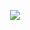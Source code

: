 <p align='center'>
    <img src="https://capsule-render.vercel.app/api?type=waving&color=auto&height=300&section=header&text=welcom%20sweetpotoatoju's%20Github&fontSize=80&animation=fadeIn&fontAlignY=38&desc=Decorate%20GitHub%20Profile%20or%20any%20Repo%20like%20me!&descAlignY=51&descAlign=62&descSize=20&descColor=white&fontColor=000000&animation=twinkling&fontAlign=50&fontAlignY=48&fontAlignX=51"/>
</p>

